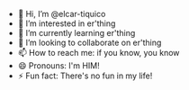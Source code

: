 - 👋 Hi, I’m @elcar-tiquico
- 👀 I’m interested in er'thing
- 🌱 I’m currently learning er'thing
- 💞️ I’m looking to collaborate on er'thing
- 📫 How to reach me: if you know, you know
- 😄 Pronouns: I'm HIM!
- ⚡ Fun fact: There's no fun in my life!

<!---
elcar-tiquico/elcar-tiquico is a ✨ special ✨ repository because its `README.md` (this file) appears on your GitHub profile.
You can click the Preview link to take a look at your changes.
--->
